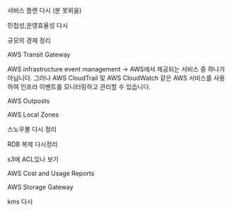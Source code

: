 서비스 플랜 다시 (분 못외움)

민첩성,운영효율성 다시

규모의 경제 정리

AWS Transit Gateway

AWS infrastructure event management
-> AWS에서 제공되는 서비스 중 하나가 아닙니다. 그러나 AWS CloudTrail 및 AWS CloudWatch 같은 AWS 서비스를 사용하여 인프라 이벤트를 모니터링하고 관리할 수 있습니다.


AWS Outposts

AWS Local Zones

스노우볼 다시 정리

RDB 복제 다시정리

s3에 ACL있나 보기

AWS Cost and Usage Reports

 AWS Storage Gateway

kms 다시
